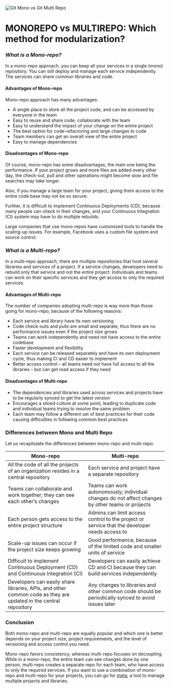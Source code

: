 ![Git Mono vs Git Multi Repo](/Users/jeffreyattoh/Library/CloudStorage/OneDrive-ZDAPT/OCTO/tf-iac/aws-tf-library/infrastructure/Git-Mono-vs-Multi-Repo_Hero.png)

# MONOREPO vs MULTIREPO: Which method for modularization?

### ***What is a Mono-repo?***

In a mono-repo approach, you can keep all your services in a single (mono) repository. You can still deploy and manage each service independently. The services can share common libraries and code.

#### Advantages of Mono-repo

Mono-repo approach has many advantages:

- A single place to store all the project code, and can be accessed by everyone in the team
- Easy to reuse and share code, collaborate with the team
- Easy to understand the impact of your change on the entire project
- The best option for code-refactoring and large changes to code
- Team members can get an overall view of the entire project
- Easy to manage dependencies

#### Disadvantages of Mono-repo

Of course, mono-repo has some disadvantages, the main one being the performance. If your project grows and more files are added every other day, the check-out, pull and other operations might become slow and file searches may take longer.

Also, if you manage a large team for your project, giving them access to the entire code base may not be so secure.

Further, it is difficult to implement Continuous Deployments (CD), because many people can check in their changes, and your Continuous Integration (CI) system may have to do multiple rebuilds.

Large companies that use mono-repos have customized tools to handle the scaling-up issues. For example, Facebook uses a custom file system and source control.

### ***What is a Multi-repo?***

In a multi-repo approach, there are multiple repositories that host several libraries and services of a project. If a service changes, developers need to rebuild only that service and not the entire project. Individuals and teams can work on their specific services and they get access to only the required services.

#### Advantages of Multi-repo

The number of companies adopting multi-repo is way more than those going for mono-repo, because of the following reasons:

- Each service and library have its own versioning
- Code check-outs and pulls are small and separate, thus there are no performance issues even if the project size grows
- Teams can work independently and need not have access to the entire codebase
- Faster development and flexibility
- Each service can be released separately and have its own deployment cycle, thus making CI and CD easier to implement
- Better access control – all teams need not have full access to all the libraries – but can get read access if they need

#### Disadvantages of Multi-repo

- The dependencies and libraries used across services and projects have to be regularly synced to get the latest version
- Encourages a siloed culture at some point, leading to duplicate code and individual teams trying to resolve the same problem
- Each team may follow a different set of best practices for their code causing difficulties in following common best practices

### Differences between Mono and Multi Repo

Let us recapitulate the differences between mono-repo and multi-repo:

| **Mono-repo**                                                | **Multi-repo**                                               |
| ------------------------------------------------------------ | ------------------------------------------------------------ |
| All the code of all the projects of an organization resides in a central repository | Each service and project have a separate  repository         |
| Teams can collaborate and work together; they can see each other’s changes | Teams can work autonomously; individual changes do not affect changes by other teams or projects |
| Each person gets access to the entire project structure      | Admins can limit access control to the project or service that the developer needs access to |
| Scale-up issues can occur if the project size keeps growing  | Good performance, because of the limited code and smaller units of service |
| Difficult to implement Continuous Deployment (CD) and Continuous Integration (CI) | Developers can easily achieve CD and CI because they can build services independently |
| Developers can easily share libraries, APIs, and other common code as they are updated in the central repository | Any changes to libraries and other common code should be periodically synced to avoid issues later |

### Conclusion

Both mono-repo and multi-repo are equally popular and which one is better depends on your project size, project requirements, and the level of versioning and access control you need.

Mono-repo favors consistency, whereas multi-repo focuses on decoupling. While in a mono-repo, the entire team can see changes done by one person, multi-repo creates a separate repo for each team, who have access to only the required services. If you want to use a combination of mono-repo and multi-repo for your projects, you can go for [meta](https://github.com/mateodelnorte/meta), a tool to manage multiple projects and libraries.
